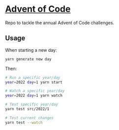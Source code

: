 # [Advent of Code](https://adventofcode.com)

Repo to tackle the annual Advent of Code challenges.

## Usage

When starting a new day:

```bash
yarn generate new day
```

Then:

```bash
# Run a specific year/day
year=2022 day=1 yarn start

# Watch a specific year/day
year=2022 day=1 yarn watch

# Test specific year/day
yarn test src/2022/1

# Test current changes
yarn test --watch
```
